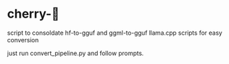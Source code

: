 # cherry-🥧
script to consoldate hf-to-gguf and ggml-to-gguf llama.cpp scripts for easy conversion

just run convert_pipeline.py and follow prompts.
